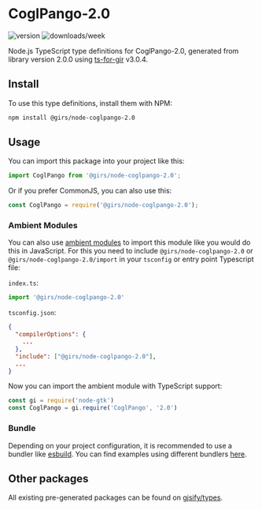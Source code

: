 
# CoglPango-2.0

![version](https://img.shields.io/npm/v/@girs/node-coglpango-2.0)
![downloads/week](https://img.shields.io/npm/dw/@girs/node-coglpango-2.0)


Node.js TypeScript type definitions for CoglPango-2.0, generated from library version 2.0.0 using [ts-for-gir](https://github.com/gjsify/ts-for-gir) v3.0.4.


## Install

To use this type definitions, install them with NPM:
```bash
npm install @girs/node-coglpango-2.0
```

## Usage

You can import this package into your project like this:
```ts
import CoglPango from '@girs/node-coglpango-2.0';
```

Or if you prefer CommonJS, you can also use this:
```ts
const CoglPango = require('@girs/node-coglpango-2.0');
```

### Ambient Modules

You can also use [ambient modules](https://github.com/gjsify/ts-for-gir/tree/main/packages/cli#ambient-modules) to import this module like you would do this in JavaScript.
For this you need to include `@girs/node-coglpango-2.0` or `@girs/node-coglpango-2.0/import` in your `tsconfig` or entry point Typescript file:

`index.ts`:
```ts
import '@girs/node-coglpango-2.0'
```

`tsconfig.json`:
```json
{
  "compilerOptions": {
    ...
  },
  "include": ["@girs/node-coglpango-2.0"],
  ...
}
```

Now you can import the ambient module with TypeScript support: 

```ts
const gi = require('node-gtk')
const CoglPango = gi.require('CoglPango', '2.0')
```


### Bundle

Depending on your project configuration, it is recommended to use a bundler like [esbuild](https://esbuild.github.io/). You can find examples using different bundlers [here](https://github.com/gjsify/ts-for-gir/tree/main/examples).

## Other packages

All existing pre-generated packages can be found on [gjsify/types](https://github.com/gjsify/types).

